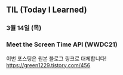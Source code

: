 ## TIL (Today I Learned)

### 3월 14일 (목)    
### Meet the Screen Time API (WWDC21)    
이번 포스팅은 원본 블로그 링크로 대체합니다!   
https://green1229.tistory.com/456       